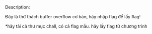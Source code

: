 Description:

Đây là thử thách buffer overflow cơ bản, hãy nhập flag để lấy flag!

*hãy tải cả thư mục chall, có cả flag mẫu. hãy lấy flag từ chương trình
